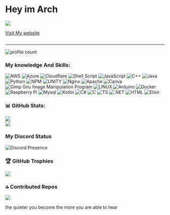 # Hey im Arch

 
 ![](https://img.shields.io/badge/Cyber%20Security-Consultant%20%2F%20Trainer%20%2F%20Engineer%20%2F%20Architect%20%2F%20Developer-purple)

<a href="https://nerfinitium.github.io/">Visit My website</a>

<img source="https://www.seydisehirgundem.com/images/haber/ataturk-istikbal-goklerdedir-135734-20240216.jpg">

---
![profile count](https://komarev.com/ghpvc/?username=Nerfininitium&color=8b72ff)&nbsp; 
### My knowledge And Skills:
![AWS](https://img.shields.io/badge/AWS-%23FF9900.svg?style=for-the-badge&logo=amazon-aws&logoColor=white) ![Azure](https://img.shields.io/badge/azure-%230072C6.svg?style=for-the-badge&logo=azure-devops&logoColor=white) ![Cloudflare](https://img.shields.io/badge/Cloudflare-F38020?style=for-the-badge&logo=Cloudflare&logoColor=white) ![Shell Script](https://img.shields.io/badge/shell_script-%23121011.svg?style=for-the-badge&logo=gnu-bash&logoColor=white) ![JavaScript](https://img.shields.io/badge/javascript-%23323330.svg?style=for-the-badge&logo=javascript&logoColor=%23F7DF1E) ![C++](https://img.shields.io/badge/c++-%2300599C.svg?style=for-the-badge&logo=c%2B%2B&logoColor=white) ![Java](https://img.shields.io/badge/java-%23ED8B00.svg?style=for-the-badge&logo=java&logoColor=white) ![Python](https://img.shields.io/badge/python-3670A0?style=for-the-badge&logo=python&logoColor=ffdd54) ![NPM](https://img.shields.io/badge/NPM-%23000000.svg?style=for-the-badge&logo=npm&logoColor=white) ![UNITY](https://img.shields.io/badge/Unity-%2320232a.svg?style=for-the-badge&logo=unity&logoColor=white) ![Nginx](https://img.shields.io/badge/nginx-%23009639.svg?style=for-the-badge&logo=nginx&logoColor=white) ![Apache](https://img.shields.io/badge/apache-%23D42029.svg?style=for-the-badge&logo=apache&logoColor=white) ![Canva](https://img.shields.io/badge/Canva-%2300C4CC.svg?style=for-the-badge&logo=Canva&logoColor=white) ![Gimp Gnu Image Manipulation Program](https://img.shields.io/badge/Gimp-657D8B?style=for-the-badge&logo=gimp&logoColor=FFFFFF) ![LINUX](https://img.shields.io/badge/Linux-FCC624?style=for-the-badge&logo=linux&logoColor=black) ![Arduino](https://img.shields.io/badge/-Arduino-00979D?style=for-the-badge&logo=Arduino&logoColor=white) ![Docker](https://img.shields.io/badge/docker-%230db7ed.svg?style=for-the-badge&logo=docker&logoColor=white) ![Raspberry Pi](https://img.shields.io/badge/-RaspberryPi-C51A4A?style=for-the-badge&logo=Raspberry-Pi) ![Mysql](https://img.shields.io/badge/MySQL-00000F?style=for-the-badge&logo=mysql&logoColor=white) ![Kotlin](https://img.shields.io/badge/Kotlin-0095D5?&style=for-the-badge&logo=kotlin&logoColor=white) ![C#](https://img.shields.io/badge/C%23-239120?style=for-the-badge&logo=c-sharp&logoColor=white) ![C](https://img.shields.io/badge/C-00599C?style=for-the-badge&logo=c&logoColor=white) ![TS](https://img.shields.io/badge/TypeScript-007ACC?style=for-the-badge&logo=typescript&logoColor=white) ![.NET](https://img.shields.io/badge/.NET-5C2D91?style=for-the-badge&logo=.net&logoColor=white) ![HTML](https://img.shields.io/badge/HTML5-E34F26?style=for-the-badge&logo=html5&logoColor=white) ![Elixir](https://img.shields.io/badge/Elixir-4B275F?style=for-the-badge&logo=elixir&logoColor=white)

### 📊 GitHub Stats:
![](https://github-readme-stats.vercel.app/api?username=Nerfinitium&theme=dark&hide_border=false&include_all_commits=true&count_private=true)<br/>
![](https://github-readme-streak-stats.herokuapp.com/?user=Nerfinitium&theme=dark&hide_border=false)<br/>


### My Discord Status
![Discord Presence](https://lanyard-profile-readme.vercel.app/api/707287248340779028?theme=dark&bg=000000ecf&animated=true&hideDiscrim=true&borderRadius=30px&idleMessage=Probably%20doing%20something%20else...)

### 🏆 GitHub Trophies
![](https://github-profile-trophy.vercel.app/?username=Nerfinitium&theme=radical&no-frame=true&no-bg=false&margin-w=4)

### 🔝 Contributed Repos
![](https://github-contributor-stats.vercel.app/api?username=Nerfinitium&limit=5&theme=dark&combine_all_yearly_contributions=true)

<p>the quieter you become the more you are able to hear</p>
